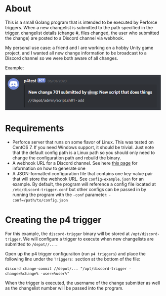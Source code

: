 # About

This is a small Golang program that is intended to be executed by Perforce triggers. When a new changelist is submitted to the path specified in the trigger, changelist details (change #, files changed, the user who submitted the change) are posted to a Discord channel via webhook.

My personal use case: a friend and I are working on a hobby Unity game project, and I wanted all new change information to be broadcast to a Discord channel so we were both aware of all changes.

Example:

![Example message](/example-message.png?raw=true)


# Requirements

* Perforce server that runs on some flavor of Linux. This was tested on CentOS 7. If you need Windows support, it should be trivial. Just note that the default config path is a Linux path so you should only need to change the configuration path and rebuild the binary.
* A webhook URL for a Discord channel. See here [this page](https://support.discord.com/hc/en-us/articles/228383668-Intro-to-Webhooks&amp?page=3) for information on how to generate one
* A JSON-formatted configuration file that contains one key-value pair that will store the webhook URL. See `config-example.json` for an example. By default, the program will reference a config file located at `/etc/discord-trigger.conf` but other configs can be passed in by running the program with the `-conf` parameter: `-conf=/path/to/config.json`

# Creating the p4 trigger

For this example, the `discord-trigger` binary will be stored at `/opt/discord-trigger`. We will configure a trigger to execute when new changelists are submitted to `/depot//...`.

Open up the p4 trigger configuraiton (run `p4 triggers`) and place the following line under the `Triggers:` section at the bottom of the file:
 
 ```
 discord change-commit //depot/... "/opt/discord-trigger -change=%change% -user=%user%"
 ```
 
When the trigger is executed, the username of the change submitter as well as the changelist number will be passed into the program.
